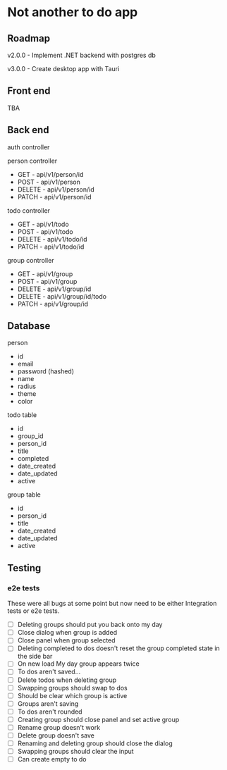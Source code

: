 # Not another to do app

## Roadmap

v2.0.0 - Implement .NET backend with postgres db

v3.0.0 - Create desktop app with Tauri

## Front end

TBA

## Back end

auth controller

person controller

- GET - api/v1/person/id
- POST - api/v1/person
- DELETE - api/v1/person/id
- PATCH - api/v1/person/id

todo controller

- GET - api/v1/todo
- POST - api/v1/todo
- DELETE - api/v1/todo/id
- PATCH - api/v1/todo/id

group controller

- GET - api/v1/group
- POST - api/v1/group
- DELETE - api/v1/group/id
- DELETE - api/v1/group/id/todo
- PATCH - api/v1/group/id

## Database

person

- id
- email
- password (hashed)
- name
- radius
- theme
- color

todo table

- id
- group_id
- person_id
- title
- completed
- date_created
- date_updated
- active

group table

- id
- person_id
- title
- date_created
- date_updated
- active

## Testing

### e2e tests

These were all bugs at some point but now need to be either Integration tests or e2e tests.

- [ ] Deleting groups should put you back onto my day
- [ ] Close dialog when group is added
- [ ] Close panel when group selected
- [ ] Deleting completed to dos doesn't reset the group completed state in the side bar
- [ ] On new load My day group appears twice
- [ ] To dos aren't saved...
- [ ] Delete todos when deleting group
- [ ] Swapping groups should swap to dos
- [ ] Should be clear which group is active
- [ ] Groups aren't saving
- [ ] To dos aren't rounded
- [ ] Creating group should close panel and set active group
- [ ] Rename group doesn't work
- [ ] Delete group doesn't save
- [ ] Renaming and deleting group should close the dialog
- [ ] Swapping groups should clear the input
- [ ] Can create empty to do
